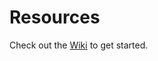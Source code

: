 # Resources

Check out the [Wiki](https://github.com/nine-sols-modding/Resources/wiki/Getting-started) to get started.
